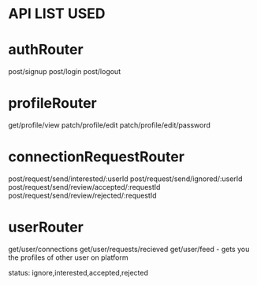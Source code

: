# API LIST USED

# authRouter
post/signup
post/login
post/logout

# profileRouter
get/profile/view
patch/profile/edit
patch/profile/edit/password

# connectionRequestRouter
post/request/send/interested/:userId
post/request/send/ignored/:userId
post/request/send/review/accepted/:requestId
post/request/send/review/rejected/:requestId

# userRouter
get/user/connections
get/user/requests/recieved
get/user/feed - gets you the profiles of other user on platform

status: ignore,interested,accepted,rejected